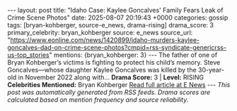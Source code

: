 --- layout: post title: "Idaho Case: Kaylee Goncalves' Family Fears Leak of Crime Scene Photos" date: 2025-08-07 20:19:43 +0000 categories: gossip tags: [bryan-kohberger, source-e_news, drama-rising] drama_score: 3 primary_celebrity: bryan_kohberger source: e_news source_url: "https://www.eonline.com/news/1420899/idaho-murders-kaylee-goncalves-dad-on-crime-scene-photos?cmpid=rss-syndicate-genericrss-us-top_stories" mentions: {bryan_kohberger: 3} --- The father of one of Bryan Kohberger’s victims is fighting to protect his child’s memory. Steve Goncalves—whose daughter Kaylee Goncalves was killed by the 30-year-old in November 2022 along with... **Drama Score:** 3 | **Level:** RISING **Celebrities Mentioned:** Bryan Kohberger [Read full article at E News](https://www.eonline.com/news/1420899/idaho-murders-kaylee-goncalves-dad-on-crime-scene-photos?cmpid=rss-syndicate-genericrss-us-top_stories) --- *This post was automatically generated from RSS feeds. Drama scores are calculated based on mention frequency and source reliability.*